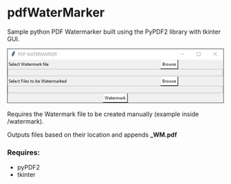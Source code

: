 # pdfWaterMarker

Sample python PDF Watermarker built using the PyPDF2 library with tkinter GUI.

![image1](./images/screenshot1.jpg?raw=true)

Requires the Watermark file to be created manually (example inside /watermark).

Outputs files based on their location and appends **_WM.pdf**

### Requires:
* pyPDF2
* tkinter


